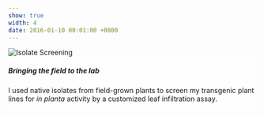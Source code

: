 ```yaml
---
show: true
width: 4
date: 2016-01-10 00:01:00 +0800
---
```

<div>
   <img data-src="{{ 'assets/images/photos/pathogenassay.jpg' | relative_url }}" class="lazy w-100 rounded" src="{{ '/assets/images/empty_300x200.png' | relative_url }}" data-toggle="tooltip" data-placement="top" title="Isolate Screening">
  <div class="card-img-overlay" style="overflow: auto; background: rgb(255,255,255,0.5)">
    <h5 class="card-title">Bringing the field to the lab</h5>
    <p class="card-text">
      I used native isolates from field-grown plants to screen my transgenic plant lines for <i>in planta</i> activity by a customized leaf infiltration assay.
    </p>
     </div>
</div>
